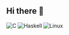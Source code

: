 ## Hi there 👋
![C](https://img.shields.io/badge/Code-C-blue)
![Haskell](https://img.shields.io/badge/Code-Haskell-purple)
![Linux](https://img.shields.io/badge/OS-Linux-green)



